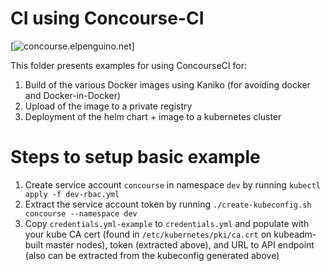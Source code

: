 # CI using Concourse-CI

[![concourse.elpenguino.net](https://concourse.elpenguino.net/api/v1/pipelines/phippy/jobs/launch-phippy/badge)]

This folder presents examples for using ConcourseCI for:

1. Build of the various Docker images using Kaniko (for avoiding docker and Docker-in-Docker)
2. Upload of the image to a private registry
3. Deployment of the helm chart + image to a kubernetes cluster

# Steps to setup basic example

1. Create service account `concourse` in namespace `dev` by running `kubectl apply -f dev-rbac.yml`
2. Extract the service account token by running `./create-kubeconfig.sh concourse --namespace dev`
3. Copy `credentials.yml-example` to `credentials.yml` and populate with your kube CA cert (found in `/etc/kubernetes/pki/ca.crt` on kubeadm-built master nodes), token (extracted above), and URL to API endpoint (also can be extracted from the kubeconfig generated above)
